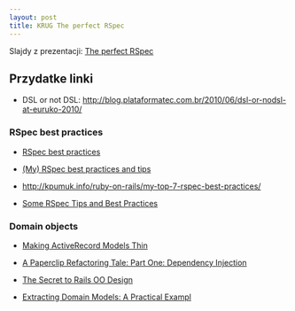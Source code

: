 ```yaml
---
layout: post
title: KRUG The perfect RSpec
---
```


Slajdy z prezentacji: <a href="/slides/krug-the-perfect-rspec">The perfect RSpec</a>

<!-- more -->

## Przydatke linki

* DSL or not DSL: <a href="http://blog.plataformatec.com.br/2010/06/dsl-or-nodsl-at-euruko-2010/">http://blog.plataformatec.com.br/2010/06/dsl-or-nodsl-at-euruko-2010/</a>

### RSpec best practices

* <a href="http://blog.carbonfive.com/2010/10/21/rspec-best-practices/">RSpec best practices</a>

* <a href="http://eggsonbread.com/2010/03/28/my-rspec-best-practices-and-tips/">(My) RSpec best practices and tips</a>

* <a href="http://kpumuk.info/ruby-on-rails/my-top-7-rspec-best-practices/">http://kpumuk.info/ruby-on-rails/my-top-7-rspec-best-practices/</a>

* <a href="http://bitfluxx.com/2011/05/23/some-rspec-tips-and-best-practices.html">Some RSpec Tips and Best Practices</a>

### Domain objects

* <a href="http://solnic.eu/2011/08/01/making-activerecord-models-thin.html">Making ActiveRecord Models Thin</a>

* <a href="http://robots.thoughtbot.com/post/9888374844/a-paperclip-refactoring-tale-part-one-dependency">A Paperclip Refactoring Tale: Part One: Dependency Injection</a>

* <a href="http://blog.steveklabnik.com/2011/09/06/the-secret-to-rails-oo-design.html">The Secret to Rails OO Design</a>

* <a href="http://blog.steveklabnik.com/2011/09/22/extracting-domain-models-a-practical-example.html">Extracting Domain Models: A Practical Exampl</a>

